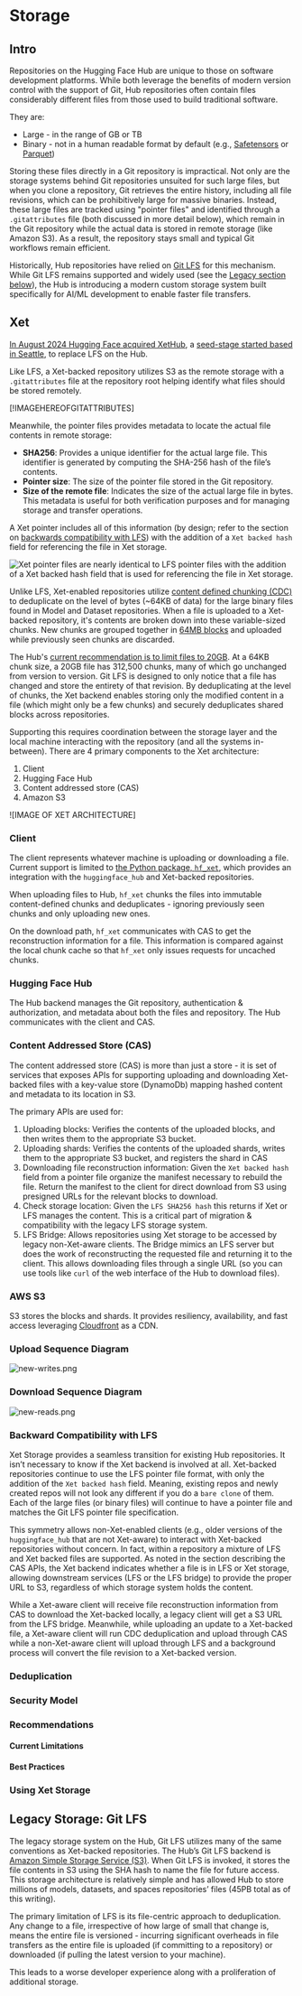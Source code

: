 # Storage

## Intro

Repositories on the Hugging Face Hub are unique to those on software development platforms. While both leverage the benefits of modern version control with the support of Git, Hub repositories often contain files considerably different files from those used to build traditional software.

They are:

- Large - in the range of GB or TB
- Binary - not in a human readable format by default (e.g., [Safetensors](https://huggingface.co/docs/safetensors/en/index) or [Parquet](https://huggingface.co/docs/dataset-viewer/en/parquet#what-is-parquet))

Storing these files directly in a Git repository is impractical. Not only are the storage systems behind Git repositories unsuited for such large files, but when you clone a repository, Git retrieves the entire history, including all file revisions, which can be prohibitively large for massive binaries. Instead, these large files are tracked using "pointer files" and identified through a `.gitattributes` file (both discussed in more detail below), which remain in the Git repository while the actual data is stored in remote storage (like Amazon S3). As a result, the repository stays small and typical Git workflows remain efficient.

Historically, Hub repositories have relied on [Git LFS](https://git-lfs.com/) for this mechanism. While Git LFS remains supported and widely used (see the [Legacy section below](#legacy-storage-git-lfs)), the Hub is introducing a modern custom storage system built specifically for AI/ML development to enable faster file transfers.

## Xet

[In August 2024 Hugging Face acquired XetHub](https://huggingface.co/blog/xethub-joins-hf), a [seed-stage started based in Seattle](https://www.geekwire.com/2023/ex-apple-engineers-raise-7-5m-for-new-seattle-data-storage-startup/), to replace LFS on the Hub.

Like LFS, a Xet-backed repository utilizes S3 as the remote storage with a `.gitattributes` file at the repository root helping identify what files should be stored remotely.

[!IMAGEHEREOFGITATTRIBUTES]

Meanwhile, the pointer files provides metadata to locate the actual file contents in remote storage:

- **SHA256**: Provides a unique identifier for the actual large file. This identifier is generated by computing the SHA-256 hash of the file’s contents.
- **Pointer size**: The size of the pointer file stored in the Git repository.
- **Size of the remote file**: Indicates the size of the actual large file in bytes. This metadata is useful for both verification purposes and for managing storage and transfer operations.

A Xet pointer includes all of this information (by design; refer to the section on [backwards compatibility with LFS](#backward-compatibility-with-lfs)) with the addition of a `Xet backed hash` field for referencing the file in Xet storage.

![Xet pointer files are nearly identical to LFS pointer files with the addition of a `Xet backed hash` field that is used for referencing the file in Xet storage.](attachment:9828eb0c-3c93-4a85-bb79-9daacbec3258:Screenshot_2025-02-24_at_9.37.36_AM.png)

Unlike LFS, Xet-enabled repositories utilize [content defined chunking (CDC)](https://huggingface.co/blog/from-files-to-chunks) to deduplicate on the level of bytes (~64KB of data) for the large binary files found in Model and Dataset repositories. When a file is uploaded to a Xet-backed repository, it's contents are broken down into these variable-sized chunks. New chunks are grouped together in [64MB blocks](https://huggingface.co/blog/from-chunks-to-blocks#scaling-deduplication-with-aggregation) and uploaded while previously seen chunks are discarded.

The Hub's [current recommendation is to limit files to 20GB](https://huggingface.co/docs/hub/storage-limits#recommendations). At a 64KB chunk size, a 20GB file has 312,500 chunks, many of which go unchanged from version to version. Git LFS is designed to only notice that a file has changed and store the entirety of that revision. By deduplicating at the level of chunks, the Xet backend enables storing only the modified content in a file (which might only be a few chunks) and securely deduplicates shared blocks across repositories.

Supporting this requires coordination between the storage layer and the local machine interacting with the repository (and all the systems in-between). There are 4 primary components to the Xet architecture:

1. Client
2. Hugging Face Hub
3. Content addressed store (CAS)
4. Amazon S3

![IMAGE OF XET ARCHITECTURE]

### Client

The client represents whatever machine is uploading or downloading a file. Current support is limited to [the Python package, `hf_xet`](https://pypi.org/project/hf-xet/), which provides an integration with the `huggingface_hub` and Xet-backed repositories.

When uploading files to Hub, `hf_xet` chunks the files into immutable content-defined chunks and deduplicates - ignoring previously seen chunks and only uploading new ones.

On the download path, `hf_xet` communicates with CAS to get the reconstruction information for a file. This information is compared against the local chunk cache so that `hf_xet` only issues requests for uncached chunks.

### Hugging Face Hub

The Hub backend manages the Git repository, authentication & authorization, and metadata about both the files and repository. The Hub communicates with the client and CAS.

### Content Addressed Store (CAS)

The content addressed store (CAS) is more than just a store - it is set of services that exposes APIs for supporting uploading and downloading Xet-backed files with a key-value store (DynamoDb) mapping hashed content and metadata to its location in S3.

The primary APIs are used for:

1. Uploading blocks: Verifies the contents of the uploaded blocks, and then writes them to the appropriate S3 bucket.
2. Uploading shards: Verifies the contents of the uploaded shards, writes them to the appropriate S3 bucket, and registers the shard in CAS
3. Downloading file reconstruction information: Given the `Xet backed hash` field from a pointer file organize the manifest necessary to rebuild the file. Return the manifest to the client for direct download from S3 using presigned URLs for the relevant blocks to download.
4. Check storage location: Given the `LFS SHA256 hash` this returns if Xet or LFS manages the content. This is a critical part of migration & compatibility with the legacy LFS storage system.
5. LFS Bridge: Allows repositories using Xet storage to be accessed by legacy non-Xet-aware clients. The Bridge mimics an LFS server but does the work of reconstructing the requested file and returning it to the client. This allows downloading files through a single URL (so you can use tools like `curl` of the web interface of the Hub to download files).

### AWS S3

S3 stores the blocks and shards. It provides resiliency, availability, and fast access leveraging [Cloudfront](https://aws.amazon.com/cloudfront/) as a CDN.

### Upload Sequence Diagram

![new-writes.png](attachment:006a81c4-8ec6-4c78-a1a1-d47c3e4dd543:new-writes.png)

### Download Sequence Diagram

![new-reads.png](attachment:337bb67d-bad4-4e27-a9c5-179d6ae746aa:new-reads.png)

### Backward Compatibility with LFS

Xet Storage provides a seamless transition for existing Hub repositories. It isn’t necessary to know if the Xet backend is involved at all. Xet-backed repositories continue to use the LFS pointer file format, with only the addition of the `Xet backed hash` field. Meaning, existing repos and newly created repos will not look any different if you do a `bare clone` of them. Each of the large files (or binary files) will continue to have a pointer file and matches the Git LFS pointer file specification.

This symmetry allows non-Xet-enabled clients (e.g., older versions of the `huggingface_hub` that are not Xet-aware) to interact with Xet-backed repositories without concern. In fact, within a repository a mixture of LFS and Xet backed files are supported. As noted in the section describing the CAS APIs, the Xet backend indicates whether a file is in LFS or Xet storage, allowing downstream services (LFS or the LFS bridge) to provide the proper URL to S3, regardless of which storage system holds the content.

While a Xet-aware client will receive file reconstruction information from CAS to download the Xet-backed locally, a legacy client will get a S3 URL from the LFS bridge. Meanwhile, while uploading an update to a Xet-backed file, a Xet-aware client will run CDC deduplication and upload through CAS while a non-Xet-aware client will upload through LFS and a background process will convert the file revision to a Xet-backed version.

### Deduplication

### Security Model

### Recommendations

#### Current Limitations

#### Best Practices

### Using Xet Storage

## Legacy Storage: Git LFS

The legacy storage system on the Hub, Git LFS utilizes many of the same conventions as Xet-backed repositories. The Hub’s Git LFS backend is [Amazon Simple Storage Service (S3)](https://aws.amazon.com/s3/). When Git LFS is invoked, it stores the file contents in S3 using the SHA hash to name the file for future access. This storage architecture is relatively simple and has allowed Hub to store millions of models, datasets, and spaces repositories’ files (45PB total as of this writing).

The primary limitation of LFS is its file-centric approach to deduplication. Any change to a file, irrespective of how large of small that change is, means the entire file is versioned - incurring significant overheads in file transfers as the entire file is uploaded (if committing to a repository) or downloaded (if pulling the latest version to your machine).

This leads to a worse developer experience along with a proliferation of additional storage.
